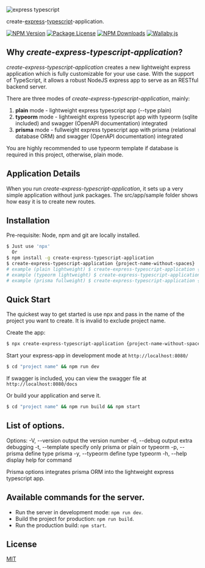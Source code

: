 <img alt='express typescript' src='https://github.com/PrawiraGenestonlia/create-express-typescript-application/raw/master/ExpressTS.png' border='0'>

create-[express](https://www.npmjs.com/package/express)-[typescript](https://www.npmjs.com/package/typescript)-application.

<a href="https://www.npmjs.com/package/create-express-typescript-application" target="_blank"><img src="https://img.shields.io/npm/v/create-express-typescript-application.svg" alt="NPM Version" /></a>
<a href="https://www.npmjs.com/package/create-express-typescript-application" target="_blank"><img src="https://img.shields.io/npm/l/create-express-typescript-application.svg" alt="Package License" /></a>
<a href="https://www.npmjs.com/package/create-express-typescript-application" target="_blank"><img src="https://img.shields.io/npm/dm/create-express-typescript-application.svg" alt="NPM Downloads" /></a>
[![Wallaby.js](https://img.shields.io/badge/wallaby.js-powered-blue.svg?style=for-the-badge&logo=github)](https://wallabyjs.com/oss/)
## Why _create-express-typescript-application_?

_create-express-typescript-application_ creates a new lightweight express application which is fully customizable for your use case. With the support of TypeScript, it allows a robust NodeJS express app to serve as an RESTful backend server.

There are three modes of _create-express-typescript-application_, mainly:
1. **plain** mode - lightweight express typescript app (--type plain)
2. **typeorm** mode - lightweight express typescript app with typeorm (sqlite included) and swagger (OpenAPI documentation) integrated
3. **prisma** mode - fullweight express typescript app with prisma (relational database ORM) and swagger (OpenAPI documentation) integrated

You are highly recommended to use typeorm template if database is required in this project, otherwise, plain mode.

## Application Details

When you run _create-express-typescript-application_, it sets up a very simple application without junk packages. 
The src/app/sample folder shows how easy it is to create new routes.

## Installation

Pre-requisite: Node, npm and git are locally installed.

```sh
$ Just use 'npx'
  Or
$ npm install -g create-express-typescript-application
$ create-express-typescript-application {project-name-without-spaces}
# example (plain lightweight) $ create-express-typescript-application {project-name-without-spaces} -t plain
# example (typeorm lightweight) $ create-express-typescript-application {project-name-without-spaces} -t typeorm
# example (prisma fullweight) $ create-express-typescript-application {project-name-without-spaces} -t prisma
```

## Quick Start

The quickest way to get started is use npx and pass in the name of the project you want to create.
It is invalid to exclude project name.

Create the app:

```bash
$ npx create-express-typescript-application {project-name-without-spaces}
```

Start your express-app in development mode at `http://localhost:8080/`
```bash
$ cd "project name" && npm run dev
```
If swagger is included, you can view the swagger file at `http://localhost:8080/docs`

Or build your application and serve it.
```bash
$ cd "project name" && npm run build && npm start
```

## List of options.

Options:
  -V, --version      output the version number
  -d, --debug        output extra debugging
  -t, --template <type>  specify only prisma or plain or typeorm
  -p, --prisma       define type prisma
  -y, --typeorm       define type typeorm
  -h, --help         display help for command

Prisma options integrates prisma ORM into the lightweight express typescript app.

## Available commands for the server.

- Run the server in development mode: `npm run dev`.
- Build the project for production: `npm run build`.
- Run the production build: `npm start`.

## License

[MIT](LICENSE)
